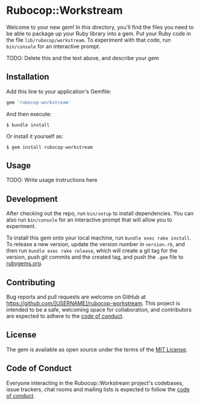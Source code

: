 # Rubocop::Workstream

Welcome to your new gem! In this directory, you'll find the files you need to be able to package up your Ruby library into a gem. Put your Ruby code in the file `lib/rubocop/workstream`. To experiment with that code, run `bin/console` for an interactive prompt.

TODO: Delete this and the text above, and describe your gem

## Installation

Add this line to your application's Gemfile:

```ruby
gem 'rubocop-workstream'
```

And then execute:

    $ bundle install

Or install it yourself as:

    $ gem install rubocop-workstream

## Usage

TODO: Write usage instructions here

## Development

After checking out the repo, run `bin/setup` to install dependencies. You can also run `bin/console` for an interactive prompt that will allow you to experiment.

To install this gem onto your local machine, run `bundle exec rake install`. To release a new version, update the version number in `version.rb`, and then run `bundle exec rake release`, which will create a git tag for the version, push git commits and the created tag, and push the `.gem` file to [rubygems.org](https://rubygems.org).

## Contributing

Bug reports and pull requests are welcome on GitHub at https://github.com/[USERNAME]/rubocop-workstream. This project is intended to be a safe, welcoming space for collaboration, and contributors are expected to adhere to the [code of conduct](https://github.com/[USERNAME]/rubocop-workstream/blob/master/CODE_OF_CONDUCT.md).

## License

The gem is available as open source under the terms of the [MIT License](https://opensource.org/licenses/MIT).

## Code of Conduct

Everyone interacting in the Rubocop::Workstream project's codebases, issue trackers, chat rooms and mailing lists is expected to follow the [code of conduct](https://github.com/[USERNAME]/rubocop-workstream/blob/master/CODE_OF_CONDUCT.md).
